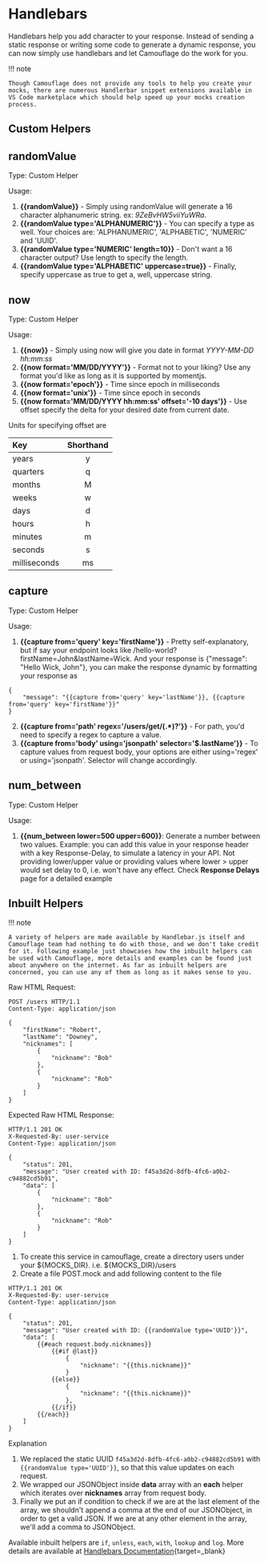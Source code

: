 # Handlebars

Handlebars help you add character to your response. Instead of sending a static response or writing some code to generate a dynamic response, you can now simply use handlebars and let Camouflage do the work for you.

!!! note

    Though Camouflage does not provide any tools to help you create your mocks, there are numerous Handlerbar snippet extensions available in VS Code marketplace which should help speed up your mocks creation process.

## Custom Helpers

## randomValue

Type: Custom Helper

Usage:

1. **{{randomValue}}** - Simply using randomValue will generate a 16 character alphanumeric string. ex: _9ZeBvHW5viiYuWRa_.
2. **{{randomValue type='ALPHANUMERIC'}}** - You can specify a type as well. Your choices are: 'ALPHANUMERIC', 'ALPHABETIC', 'NUMERIC' and 'UUID'.
3. **{{randomValue type='NUMERIC' length=10}}** - Don't want a 16 character output? Use length to specify the length.
4. **{{randomValue type='ALPHABETIC' uppercase=true}}** - Finally, specify uppercase as true to get a, well, uppercase string.

## now

Type: Custom Helper

Usage:

1. **{{now}}** - Simply using now will give you date in format _YYYY-MM-DD hh:mm:ss_
2. **{{now format='MM/DD/YYYY'}}** - Format not to your liking? Use any format you'd like as long as it is supported by momentjs.
3. **{{now format='epoch'}}** - Time since epoch in milliseconds
4. **{{now format='unix'}}** - Time since epoch in seconds
5. **{{now format='MM/DD/YYYY hh:mm:ss' offset='-10 days'}}** - Use offset specify the delta for your desired date from current date.

Units for specifying offset are

| Key          | Shorthand |
| :----------- | :-------: |
| years        |     y     |
| quarters     |     q     |
| months       |     M     |
| weeks        |     w     |
| days         |     d     |
| hours        |     h     |
| minutes      |     m     |
| seconds      |     s     |
| milliseconds |    ms     |

## capture

Type: Custom Helper

Usage:

1. **{{capture from='query' key='firstName'}}** - Pretty self-explanatory, but if say your endpoint looks like /hello-world?firstName=John&lastName=Wick. And your response is {"message": "Hello Wick, John"}, you can make the response dynamic by formatting your response as

```
{
    "message": "{{capture from='query' key='lastName'}}, {{capture from='query' key='firstName'}}"
}
```

2. **{{capture from='path' regex='\/users\/get\/(.*)?'}}** - For path, you'd need to specify a regex to capture a value.
3. **{{capture from='body' using='jsonpath' selector='$.lastName'}}** - To capture values from request body, your options are either using='regex' or using='jsonpath'. Selector will change accordingly.

## num_between

Type: Custom Helper

Usage:

1. **{{num_between lower=500 upper=600}}**: Generate a number between two values. Example: you can add this value in your response header with a key Response-Delay, to simulate a latency in your API. Not providing lower/upper value or providing values where lower > upper would set delay to 0, i.e. won't have any effect. Check **Response Delays** page for a detailed example

## Inbuilt Helpers

!!! note

    A variety of helpers are made available by Handlebar.js itself and Camouflage team had nothing to do with those, and we don't take credit for it. Following example just showcases how the inbuilt helpers can be used with Camouflage, more details and examples can be found just about anywhere on the internet. As far as inbuilt helpers are concerned, you can use any of them as long as it makes sense to you.

Raw HTML Request:

```
POST /users HTTP/1.1
Content-Type: application/json

{
    "firstName": "Robert",
    "lastName": "Downey",
    "nicknames": [
        {
            "nickname": "Bob"
        },
        {
            "nickname": "Rob"
        }
    ]
}
```

Expected Raw HTML Response:

```
HTTP/1.1 201 OK
X-Requested-By: user-service
Content-Type: application/json

{
    "status": 201,
    "message": "User created with ID: f45a3d2d-8dfb-4fc6-a0b2-c94882cd5b91",
    "data": [
        {
            "nickname": "Bob"
        },
        {
            "nickname": "Rob"
        }
    ]
}
```

1. To create this service in camouflage, create a directory users under your ${MOCKS_DIR}. i.e. ${MOCKS_DIR}/users
2. Create a file POST.mock and add following content to the file

```
HTTP/1.1 201 OK
X-Requested-By: user-service
Content-Type: application/json

{
    "status": 201,
    "message": "User created with ID: {{randomValue type='UUID'}}",
    "data": [
        {{#each request.body.nicknames}}
            {{#if @last}}
                {
                    "nickname": "{{this.nickname}}"
                }
            {{else}}
                {
                    "nickname": "{{this.nickname}}"
                },
            {{/if}}
        {{/each}}
    ]
}
```

Explanation

1. We replaced the static UUID `f45a3d2d-8dfb-4fc6-a0b2-c94882cd5b91` with `{{randomValue type='UUID'}}`, so that this value updates on each request.
2. We wrapped our JSONObject inside **data** array with an **each** helper which iterates over **nicknames** array from request body.
3. Finally we put an if condition to check if we are at the last element of the array, we shouldn't append a comma at the end of our JSONObject, in order to get a valid JSON. If we are at any other element in the array, we'll add a comma to JSONObject.

Available inbuilt helpers are `if`, `unless`, `each`, `with`, `lookup` and `log`. More details are available at [Handlebars Documentation](https://handlebarsjs.com/guide/builtin-helpers.html){target=\_blank}
